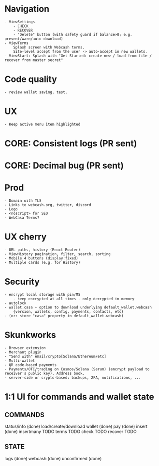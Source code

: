 # Navigation
	- ViewSettings
		- CHECK
		- RECOVER
		- "Delete" button (with safety guard if balance>0; e.g. prevent/warn/auto-download)
	- ViewTerms
		Splash screen with Webcash terms.
		Site-level accept from the user -> auto-accept in new wallets.
	- ViewStart: Splash with "Get Started: create new / load from file / recover from master secret"

# Code quality
	- review wallet saving. test.

# UX
	- Keep active menu item highlighted

# CORE: Consistent logs (PR sent)
# CORE: Decimal bug (PR sent)

# Prod
	- Domain with TLS
	- Links to webcash.org, twitter, discord
    - Logo
	- <noscript> for SEO
	- WebCasa Terms?

# UX cherry
	- URL paths, history (React Router)
	- ViewHistory pagination, filter, search, sorting
	- Mobile 4 buttons (display:fixed)
	- Multiple cards (e.g. for History)

# Security
	- encrypt local storage with pin/MS
		- keep encrypted at all times - only decrypted in memory
	- autolock
	- wallet.casa + option to download underlying default_wallet.webcash
		{version, wallets, config, payments, contacts, etc}
	- (or: store "casa" property in default_wallet.webcash)

# Skunkworks
	- Browser extension
	- Merchant plugin
	- "Send with" email/crypto[Solana/Ethereum/etc]
	- Multi-wallet
	- QR code-based payments
	- Payments/OTC/trading on Cosmos/Solana (Serum) (encrypt payload to receiver's public key). Address book.
	- server-side or crypto-based: backups, 2FA, notifications, ...

# 1:1 UI for commands and wallet state

## COMMANDS
status/info (done)
load/create/download wallet (done)
pay (done)
insert (done)
insertmany TODO
terms TODO
check TODO
recover TODO

## STATE
logs (done)
webcash (done)
unconfirmed (done)

